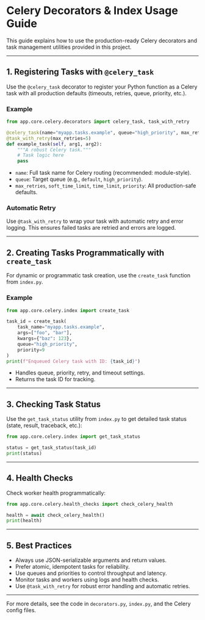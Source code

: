# Celery Decorators & Index Usage Guide

This guide explains how to use the production-ready Celery decorators and task management utilities provided in this project.

---

## 1. Registering Tasks with `@celery_task`

Use the `@celery_task` decorator to register your Python function as a Celery task with all production defaults (timeouts, retries, queue, priority, etc.).

### Example
```python
from app.core.celery.decorators import celery_task, task_with_retry

@celery_task(name="myapp.tasks.example", queue="high_priority", max_retries=5)
@task_with_retry(max_retries=5)
def example_task(self, arg1, arg2):
    """A robust Celery task."""
    # Task logic here
    pass
```
- `name`: Full task name for Celery routing (recommended: module-style).
- `queue`: Target queue (e.g., `default`, `high_priority`).
- `max_retries`, `soft_time_limit`, `time_limit`, `priority`: All production-safe defaults.

### Automatic Retry
Use `@task_with_retry` to wrap your task with automatic retry and error logging. This ensures failed tasks are retried and errors are logged.

---

## 2. Creating Tasks Programmatically with `create_task`

For dynamic or programmatic task creation, use the `create_task` function from `index.py`.

### Example
```python
from app.core.celery.index import create_task

task_id = create_task(
    task_name="myapp.tasks.example",
    args=["foo", "bar"],
    kwargs={"baz": 123},
    queue="high_priority",
    priority=9
)
print(f"Enqueued Celery task with ID: {task_id}")
```
- Handles queue, priority, retry, and timeout settings.
- Returns the task ID for tracking.

---

## 3. Checking Task Status

Use the `get_task_status` utility from `index.py` to get detailed task status (state, result, traceback, etc.):

```python
from app.core.celery.index import get_task_status

status = get_task_status(task_id)
print(status)
```

---

## 4. Health Checks

Check worker health programmatically:
```python
from app.core.celery.health_checks import check_celery_health

health = await check_celery_health()
print(health)
```

---

## 5. Best Practices
- Always use JSON-serializable arguments and return values.
- Prefer atomic, idempotent tasks for reliability.
- Use queues and priorities to control throughput and latency.
- Monitor tasks and workers using logs and health checks.
- Use `@task_with_retry` for robust error handling and automatic retries.

---

For more details, see the code in `decorators.py`, `index.py`, and the Celery config files.
